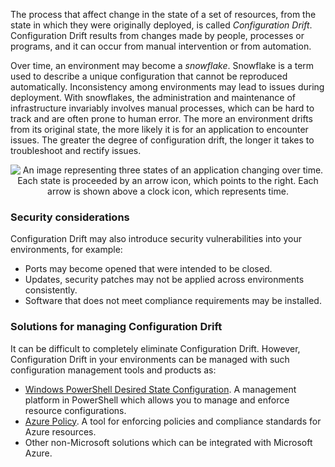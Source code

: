 
The process that affect change in the state of a set of resources, from the state in which they were originally deployed, is called *Configuration Drift*. Configuration Drift results from changes made by people, processes or programs, and it can occur from manual intervention or from automation.

Over time, an environment may become a *snowflake*. Snowflake is a term used to describe a unique configuration that cannot be reproduced automatically. Inconsistency among environments may lead to issues during deployment. With snowflakes, the administration and maintenance of infrastructure invariably involves manual processes, which can be hard to track and are often prone to human error. The more an environment drifts from its original state, the more likely it is for an application to encounter issues. The greater the degree of configuration drift, the longer it takes to troubleshoot and rectify issues.

<p style="text-align:center;"><img src="../Linked_Image_Files/configurationdrift.png" alt="An image representing three states of an application changing over time. Each state is proceeded by an arrow icon, which points to the right. Each arrow is shown above a clock icon, which represents time."></p>

### Security considerations

Configuration Drift may also introduce security vulnerabilities into your environments, for example:

- Ports may become opened that were intended to be closed.
- Updates, security patches may not be applied across environments consistently.
- Software that does not meet compliance requirements may be installed.

### Solutions for managing Configuration Drift

It can be difficult to completely eliminate Configuration Drift. However, Configuration Drift in your environments can be managed with such configuration management tools and products as:

- [Windows PowerShell Desired State Configuration](https://docs.microsoft.com/en-us/powershell/dsc/overview/overview). A management platform in PowerShell which allows you to manage and enforce resource configurations.
- [Azure Policy](https://azure.microsoft.com/en-us/services/azure-policy/). A tool for enforcing policies and compliance standards for Azure resources.
- Other non-Microsoft solutions which can be integrated with Microsoft Azure.
